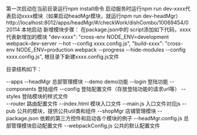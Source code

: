 第一次启动在当前目录运行npm install命令
启动服务时运行npm run dev-xxxx代表启动xxxx模块（如果启动headMgr模块，就运行npm run dev-headMgr）
http://localhost:8012/apps/headMgr/#/checkWork/dishCombo/10069454/020114 本地启动
新增模块步骤：
    在package.json中的 script添加如下代码，xxxx代表新增加的模块
    "dev-xxxx": "cross-env NODE_ENV=development webpack-dev-server --hot --config xxxx.config.js",
    "build-xxxx": "cross-env NODE_ENV=production webpack --progress --hide-modules --config xxxx.config.js",
    根目录下新建xxxx.config.js文件

目录结构如下：

--apps
    --headMgr   总部管理模块
        --demo                  demo功能
        --login                 登陆功能
            --components        登陆组件
            --config            登陆配置文件（存放登陆功能的请求url等）
            --styles            登陆模块的样式文件  
        --router                路由配置文件
        --index.html            模块入口文件
        --main.js               入口文件对应js
    --pub                       公共的模块，提供公共util类和组件
    --shopMgr                   店铺管理模块
--package.json                  依赖的第三方控件和启动各个模块的例子
--headMgr.config.js             总部管理模块启动配置文件
--webpackConfig.js              公共的默认配置文件